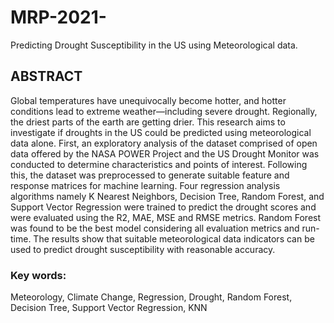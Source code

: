 # MRP-2021-
Predicting Drought Susceptibility in the US using Meteorological data.


## ABSTRACT
Global temperatures have unequivocally become hotter, and hotter conditions lead to extreme weather—including 
severe drought. Regionally, the driest parts of the earth are getting drier. This research aims to investigate if droughts 
in the US could be predicted using meteorological data alone. First, an exploratory analysis of the dataset comprised 
of open data offered by the NASA POWER Project and the US Drought Monitor was conducted to determine
characteristics and points of interest. Following this, the dataset was preprocessed to generate suitable feature and 
response matrices for machine learning. Four regression analysis algorithms namely K Nearest Neighbors, Decision 
Tree, Random Forest, and Support Vector Regression were trained to predict the drought scores and were evaluated 
using the R2, MAE, MSE and RMSE metrics. Random Forest was found to be the best model considering all evaluation 
metrics and run-time. The results show that suitable meteorological data indicators can be used to predict drought 
susceptibility with reasonable accuracy.


### Key words:
Meteorology, Climate Change, Regression, Drought, Random Forest, Decision Tree, Support Vector Regression, KNN


